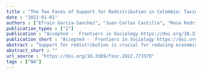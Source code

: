```yaml
---
title : "The Two Faces of Support for Redistribution in Colombia: Taxing the Wealthy or Assisting People in Poverty"
date : "2022-01-01"
authors : ["Efrain Garcia-Sanchez", "Juan-Carlos Castillo", "Rosa Rodriguez-Bailon", "Guillermo B. Willis"]
publication_types : ["2"]
publication : "Accepted -  Frontiers in Sociology https://doi.org/10.3389/fsoc.2022.773378"
publication_short : "Accepted -  Frontiers in Sociology https://doi.org/10.3389/fsoc.2022.773378"
abstract : "Support for redistribution is crucial for reducing economic inequality. Despite people&#39;s desire for reducing extreme inequalities, they still have mixed opinions regarding how to do so. The aim of the article is to examine the underlying latent dimensions of support for redistribution and test its correlates to perceptions of and attitudes toward inequality. In two studies with independent samples from Colombia, we found that support for redistribution can be modelled as a latent construct depicting two different dimensions: one focus on taxing the wealthy and changing the income distribution schema, and other focused on assisting people in need and providing opportunities. We also found that the dimension related to taxing the wealthy (vs. assisting people in need) displayed higher internal reliability and correlated consistently with perceptions and attitudes toward attitudes: the higher the support for taxing the wealthy, the higher the perceptions and concerns of inequality, and the lower the inequality-justifying ideologies. This research unveils an underlying dimension of support for redistribution that shed light on what drives people’s redistributive preferences."
abstract_short : ""
url_source : "https://doi.org/10.3389/fsoc.2022.773378"
tags : ["NA"]
---
```

